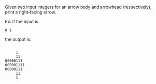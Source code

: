 Given two input integers for an arrow body and arrowhead (respectively), print a right-facing arrow.

Ex: If the input is:
```
0 1
```
the output is:
```

     1
     11
00000111
000001111
00000111
     11
     1
```     